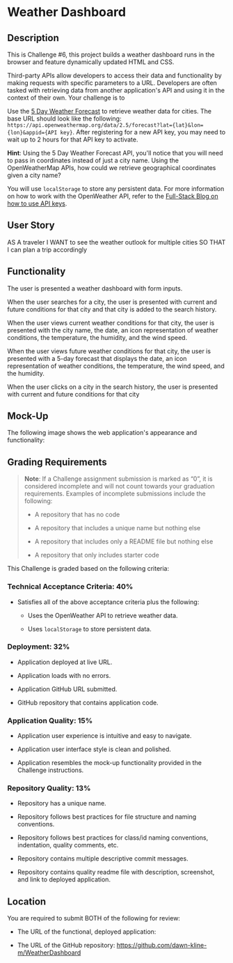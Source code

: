# Weather Dashboard

## Description

This is Challenge #6, this project builds a weather dashboard runs in the browser and feature dynamically updated HTML and CSS.

 Third-party APIs allow developers to access their data and functionality by making requests with specific parameters to a URL. Developers are often tasked with retrieving data from another application's API and using it in the context of their own. Your challenge is to 

Use the [5 Day Weather Forecast](https://openweathermap.org/forecast5) to retrieve weather data for cities. The base URL should look like the following: `https://api.openweathermap.org/data/2.5/forecast?lat={lat}&lon={lon}&appid={API key}`. After registering for a new API key, you may need to wait up to 2 hours for that API key to activate.

**Hint**: Using the 5 Day Weather Forecast API, you'll notice that you will need to pass in coordinates instead of just a city name. Using the OpenWeatherMap APIs, how could we retrieve geographical coordinates given a city name?

You will use `localStorage` to store any persistent data. For more information on how to work with the OpenWeather API, refer to the [Full-Stack Blog on how to use API keys](https://coding-boot-camp.github.io/full-stack/apis/how-to-use-api-keys).

## User Story

AS A traveler
I WANT to see the weather outlook for multiple cities
SO THAT I can plan a trip accordingly

## Functionality


The user is presented a weather dashboard with form inputs.

When the user searches for a city, the user is presented with current and future conditions for that city and that city is added to the search history.

When the user views current weather conditions for that city, the user is presented with the city name, the date, an icon representation of weather conditions, the temperature, the humidity, and the wind speed.

When the user views future weather conditions for that city, the user is presented with a 5-day forecast that displays the date, an icon representation of weather conditions, the temperature, the wind speed, and the humidity.

When the user clicks on a city in the search history, the user is presented with current and future conditions for that city


## Mock-Up

The following image shows the web application's appearance and functionality:

<!-- ![The weather app includes a search option, a list of cities, and a five-day forecast and current weather conditions for Atlanta.](./Assets/06-server-side-apis-homework-demo.png) -->

## Grading Requirements

> **Note**: If a Challenge assignment submission is marked as “0”, it is considered incomplete and will not count towards your graduation requirements. Examples of incomplete submissions include the following:
>
> * A repository that has no code
>
> * A repository that includes a unique name but nothing else
>
> * A repository that includes only a README file but nothing else
>
> * A repository that only includes starter code

This Challenge is graded based on the following criteria: 

### Technical Acceptance Criteria: 40%

* Satisfies all of the above acceptance criteria plus the following:

    * Uses the OpenWeather API to retrieve weather data.

    * Uses `localStorage` to store persistent data.

### Deployment: 32%

* Application deployed at live URL.

* Application loads with no errors.

* Application GitHub URL submitted.

* GitHub repository that contains application code.

### Application Quality: 15%

* Application user experience is intuitive and easy to navigate.

* Application user interface style is clean and polished.

* Application resembles the mock-up functionality provided in the Challenge instructions.

### Repository Quality: 13%

* Repository has a unique name.

* Repository follows best practices for file structure and naming conventions.

* Repository follows best practices for class/id naming conventions, indentation, quality comments, etc.

* Repository contains multiple descriptive commit messages.

* Repository contains quality readme file with description, screenshot, and link to deployed application.

## Location

You are required to submit BOTH of the following for review:

* The URL of the functional, deployed application:

* The URL of the GitHub repository: https://github.com/dawn-kline-m/WeatherDashboard


